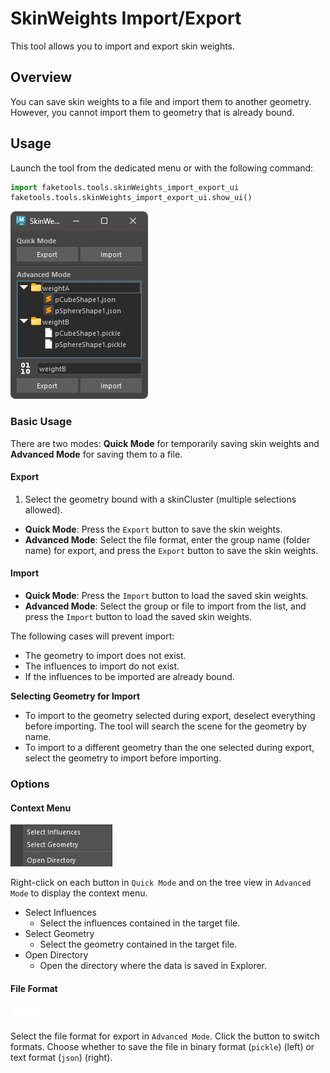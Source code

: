 # SkinWeights Import/Export

This tool allows you to import and export skin weights.

## Overview

You can save skin weights to a file and import them to another geometry. However, you cannot import them to geometry that is already bound.

## Usage

Launch the tool from the dedicated menu or with the following command:

```python
import faketools.tools.skinWeights_import_export_ui
faketools.tools.skinWeights_import_export_ui.show_ui()
```

![image001](images/skinWeights_import_export/image001.png)

### Basic Usage

There are two modes: **Quick Mode** for temporarily saving skin weights and **Advanced Mode** for saving them to a file.

#### Export

1. Select the geometry bound with a skinCluster (multiple selections allowed).

- **Quick Mode**: Press the `Export` button to save the skin weights.
- **Advanced Mode**: Select the file format, enter the group name (folder name) for export, and press the `Export` button to save the skin weights.

#### Import

- **Quick Mode**: Press the `Import` button to load the saved skin weights.
- **Advanced Mode**: Select the group or file to import from the list, and press the `Import` button to load the saved skin weights.

The following cases will prevent import:

- The geometry to import does not exist.
- The influences to import do not exist.
- If the influences to be imported are already bound.

**Selecting Geometry for Import**

- To import to the geometry selected during export, deselect everything before importing. The tool will search the scene for the geometry by name.
- To import to a different geometry than the one selected during export, select the geometry to import before importing.

### Options

#### Context Menu

![image004](images/skinWeights_import_export/image004.png)

Right-click on each button in `Quick Mode` and on the tree view in `Advanced Mode` to display the context menu.

- Select Influences
  - Select the influences contained in the target file.
- Select Geometry
  - Select the geometry contained in the target file.
- Open Directory
  - Open the directory where the data is saved in Explorer.

#### File Format

![image002](images/skinWeights_import_export/image002.png) ![image003](images/skinWeights_import_export/image003.png)

Select the file format for export in `Advanced Mode`. Click the button to switch formats.
Choose whether to save the file in binary format (`pickle`) (left) or text format (`json`) (right).
